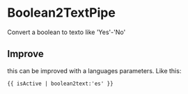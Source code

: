 # Boolean2TextPipe

Convert a boolean to texto like 'Yes'-'No'

## Improve
this can be improved with a languages parameters. Like this:
```
{{ isActive | boolean2text:'es' }}
```